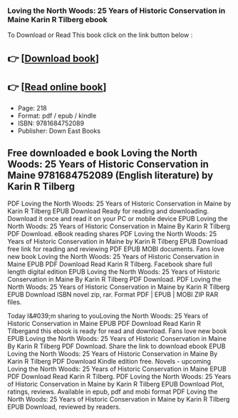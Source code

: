 ### Loving the North Woods: 25 Years of Historic Conservation in Maine Karin R Tilberg ebook

To Download or Read This book click on the link button below :

## 👉  [**[Download book](http://get-pdfs.com/download.php?group=book&from=github.com&id=719297&lnk=1065 "Download book")**]

## 👉  [**[Read online book](http://get-pdfs.com/download.php?group=book&from=github.com&id=719297&lnk=1065 "Read online book")**]


* Page: 218
* Format: pdf / epub / kindle
* ISBN: 9781684752089
* Publisher: Down East Books



## Free downloaded e book Loving the North Woods: 25 Years of Historic Conservation in Maine 9781684752089  (English literature) by Karin R Tilberg


PDF Loving the North Woods: 25 Years of Historic Conservation in Maine by Karin R Tilberg EPUB Download Ready for reading and downloading. Download it once and read it on your PC or mobile device EPUB Loving the North Woods: 25 Years of Historic Conservation in Maine By Karin R Tilberg PDF Download. eBook reading shares PDF Loving the North Woods: 25 Years of Historic Conservation in Maine by Karin R Tilberg EPUB Download free link for reading and reviewing PDF EPUB MOBI documents. Fans love new book Loving the North Woods: 25 Years of Historic Conservation in Maine EPUB PDF Download Read Karin R Tilberg. Facebook share full length digital edition EPUB Loving the North Woods: 25 Years of Historic Conservation in Maine By Karin R Tilberg PDF Download. PDF Loving the North Woods: 25 Years of Historic Conservation in Maine by Karin R Tilberg EPUB Download ISBN novel zip, rar. Format PDF | EPUB | MOBI ZIP RAR files.

Today I&amp;#039;m sharing to youLoving the North Woods: 25 Years of Historic Conservation in Maine EPUB PDF Download Read Karin R Tilbergand this ebook is ready for read and download. Fans love new book EPUB Loving the North Woods: 25 Years of Historic Conservation in Maine By Karin R Tilberg PDF Download. Share the link to download ebook EPUB Loving the North Woods: 25 Years of Historic Conservation in Maine By Karin R Tilberg PDF Download Kindle edition free. Novels - upcoming Loving the North Woods: 25 Years of Historic Conservation in Maine EPUB PDF Download Read Karin R Tilberg. PDF Loving the North Woods: 25 Years of Historic Conservation in Maine by Karin R Tilberg EPUB Download Plot, ratings, reviews. Available in epub, pdf and mobi format PDF Loving the North Woods: 25 Years of Historic Conservation in Maine by Karin R Tilberg EPUB Download, reviewed by readers.





